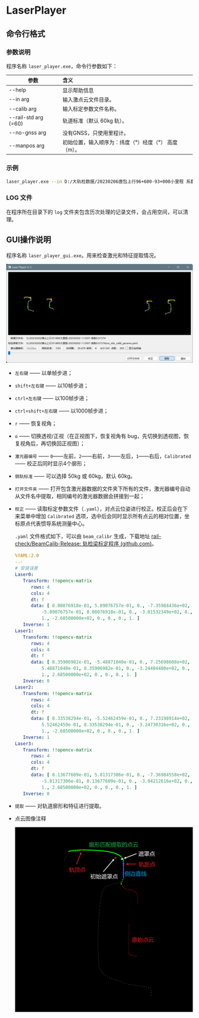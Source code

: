 # LaserPlayer

## 命令行格式

### 参数说明

程序名称 `laser_player.exe`，命令行参数如下：

| 参数                 | 含义                                                 |
| -------------------- | :--------------------------------------------------- |
| --help               | 显示帮助信息                                         |
| --in arg             | 输入激点云文件目录。                                 |
| --calib arg          | 输入标定参数文件名称。                               |
| --rail-std arg (=60) | 轨道标准（默认 60kg 轨）。                           |
| --no-gnss arg        | 没有GNSS，只使用里程计。                             |
| --manpos arg         | 初始位置，输入顺序为：纬度（°）经度（°） 高度（m）。 |

### 示例

```bash
laser_player.exe --in D:/大轨检数据/20230206唐包上行96+600-93+000小里程 系数0.01574 --calib D:/大轨检数据/20230206唐包上行96+600-93+000小里程 系数0.01574/on_site_calib_params.yaml --rail-std 60 --no-gnss --manpos 39.6908666934889 118.058701300878 33.5709948123284
```

### LOG 文件

在程序所在目录下的 `log` 文件夹包含历次处理的记录文件，会占用空间，可以清理。

## GUI操作说明

程序名称 `laser_player_gui.exe`。用来检查激光和特征提取情况。

<img src="./README.assets/image-20230217181923788.png" alt="image-20230217181923788" style="zoom:50%;" />

- `左右键` —— 以单帧步进；

- `shift+左右键` —— 以10帧步进；

- `ctrl+左右键` —— 以100帧步进；

- `ctrl+shift+左右键` —— 以1000帧步进；

- `r` —— 恢复视角；

- `o` —— 切换透视/正视（在正视图下，恢复视角有 bug，先切换到透视图，恢复视角后，再切换回正视图）；

- `激光器编号` —— `0`——左前，`2`——右前，`3`——左后，`1`——右后，`Calibrated`  —— 校正后同时显示4个廓形；

- `钢轨标准` —— 可以选择 50kg 或 60kg，默认 60kg。

- `打开文件夹` —— 打开包含激光器数据的文件夹下所有的文件，激光器编号自动从文件名中提取，相同编号的激光器数据会拼接到一起；

- `校正` —— 读取标定参数文件（`.yaml`），对点云位姿进行校正。校正后会在下来菜单中增加 `Calibrated` 选项，选中后会同时显示所有点云的相对位置，坐标原点代表惯导系统测量中心。

  `.yaml` 文件格式如下，可以由 `beam_calibr` 生成，下载地址 [rail-check/BeamCalib-Release: 轨检梁标定程序 (github.com)](https://github.com/rail-check/BeamCalib-Release)。

  ```yaml
  %YAML:2.0
  ---
  # 安装误差
  Laser0:
     Transform: !!opencv-matrix
        rows: 4
        cols: 4
        dt: f
        data: [ 8.08076918e-01, 5.89076757e-01, 0., -7.35984436e+02,
            -5.89076757e-01, 8.08076918e-01, 0., -3.01532349e+02, 0., 0.,
            1., -2.68500000e+02, 0., 0., 0., 1. ]
     Inverse: 1
  Laser1:
     Transform: !!opencv-matrix
        rows: 4
        cols: 4
        dt: f
        data: [ 8.35906982e-01, -5.48871040e-01, 0., 7.25698608e+02,
            5.48871040e-01, 8.35906982e-01, 0., -3.24404480e+02, 0., 0.,
            1., 2.68500000e+02, 0., 0., 0., 1. ]
     Inverse: 0
  Laser2:
     Transform: !!opencv-matrix
        rows: 4
        cols: 4
        dt: f
        data: [ 8.33538294e-01, -5.52462459e-01, 0., 7.23198914e+02,
            5.52462459e-01, 8.33538294e-01, 0., -3.24730316e+02, 0., 0.,
            1., -2.68500000e+02, 0., 0., 0., 1. ]
     Inverse: 1
  Laser3:
     Transform: !!opencv-matrix
        rows: 4
        cols: 4
        dt: f
        data: [ 8.13677609e-01, 5.81317306e-01, 0., -7.36984558e+02,
            -5.81317306e-01, 8.13677609e-01, 0., -3.04212616e+02, 0., 0.,
            1., 2.68500000e+02, 0., 0., 0., 1. ]
     Inverse: 0
  ```

- `提取` —— 对轨道廓形和特征进行提取。

- 点云图像注释

  <img src="./README.assets/image-20230216221543510.png" alt="image-20230216221543510" style="zoom: 50%;" />

